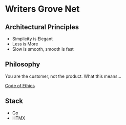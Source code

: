 # Writers Grove Net

## Architectural Principles

- Simplicity is Elegant
- Less is More
- Slow is smooth, smooth is fast

## Philosophy

You are the customer, not the product. What this means…

[Code of Ethics](codeOfEthics.md)

## Stack

- Go
- HTMX
